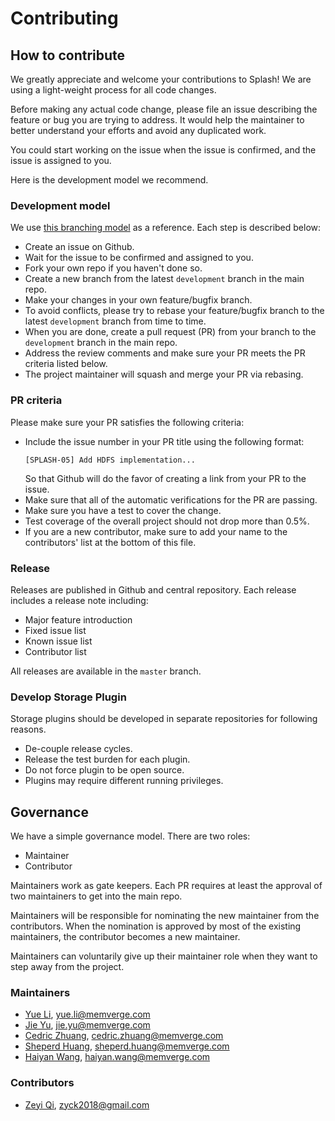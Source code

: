 # Contributing

## How to contribute

We greatly appreciate and welcome your contributions to Splash!  We are using a 
light-weight process for all code changes.

Before making any actual code change, please file an issue describing the 
feature or bug you are trying to address.  It would help the maintainer to 
better understand your efforts and avoid any duplicated work.

You could start working on the issue when the issue is confirmed, and the issue 
is assigned to you.

Here is the development model we recommend.

### Development model

We use [this branching model](https://nvie.com/posts/a-successful-git-branching-model/) 
as a reference.  Each step is described below:
* Create an issue on Github.
* Wait for the issue to be confirmed and assigned to you.
* Fork your own repo if you haven't done so.
* Create a new branch from the latest `development` branch in the main repo.
* Make your changes in your own feature/bugfix branch.
* To avoid conflicts, please try to rebase your feature/bugfix branch to the 
  latest `development` branch from time to time.
* When you are done, create a pull request (PR) from your branch to the 
  `development` branch in the main repo.
* Address the review comments and make sure your PR meets the PR criteria 
  listed below.
* The project maintainer will squash and merge your PR via rebasing.

### PR criteria
Please make sure your PR satisfies the following criteria:

* Include the issue number in your PR title using the following format:
  ```
  [SPLASH-05] Add HDFS implementation...
  ```
  So that Github will do the favor of creating a link from your PR to the issue.
* Make sure that all of the automatic verifications for the PR are passing.
* Make sure you have a test to cover the change.
* Test coverage of the overall project should not drop more than 0.5%.
* If you are a new contributor, make sure to add your name to the contributors'
  list at the bottom of this file.
### Release
Releases are published in Github and central repository.
Each release includes a release note including:

* Major feature introduction
* Fixed issue list
* Known issue list
* Contributor list

All releases are available in the `master` branch.

### Develop Storage Plugin

Storage plugins should be developed in separate repositories for following reasons.
  * De-couple release cycles.
  * Release the test burden for each plugin.
  * Do not force plugin to be open source.
  * Plugins may require different running privileges.

## Governance

We have a simple governance model.  There are two roles:

* Maintainer
* Contributor

Maintainers work as gate keepers.  Each PR requires at least the approval of 
two maintainers to get into the main repo.

Maintainers will be responsible for nominating the new maintainer from the 
contributors.  When the nomination is approved by most of the existing 
maintainers, the contributor becomes a new maintainer.

Maintainers can voluntarily give up their maintainer role when they want to 
step away from the project.

### Maintainers
* [Yue Li](https://github.com/yuelimv), yue.li@memverge.com
* [Jie Yu](https://github.com/jieyumv), jie.yu@memverge.com
* [Cedric Zhuang](https://github.com/jealous), cedric.zhuang@memverge.com
* [Sheperd Huang](https://github.com/sheperdh), sheperd.huang@memverge.com
* [Haiyan Wang](https://github.com/wanghy73), haiyan.wang@memverge.com

### Contributors
* [Zeyi Qi](https://github.com/qzyse2017), zyck2018@gmail.com
